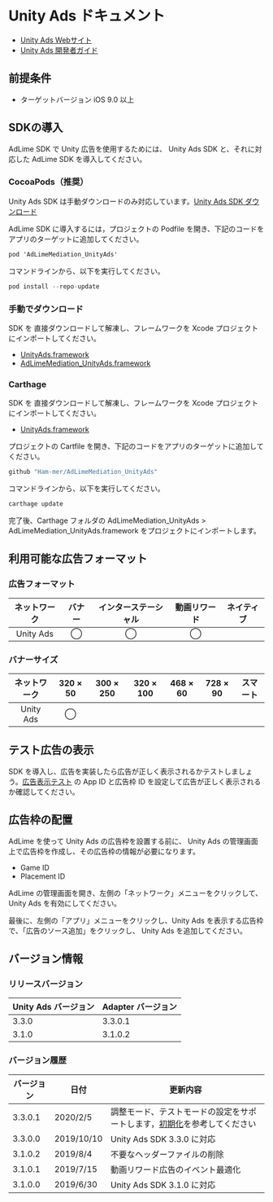 # Unity Ads ドキュメント
- [Unity Ads Webサイト](https://operate.dashboard.unity3d.com)
- [Unity Ads 開発者ガイド](https://unityads.unity3d.com/help/ios/integration-guide-ios)

## 前提条件
- ターゲットバージョン iOS 9.0 以上

## SDKの導入
AdLime SDK で Unity 広告を使用するためには、 Unity Ads SDK と、それに対応した AdLime SDK を導入してください。

### CocoaPods（推奨）
Unity Ads SDK は手動ダウンロードのみ対応しています。[Unity Ads SDK ダウンロード](https://github.com/Unity-Technologies/unity-ads-ios/releases/download/3.3.0/UnityAds.framework.zip)

AdLime SDK に導入するには，プロジェクトの Podfile を開き、下記のコードをアプリのターゲットに追加してください。
```objectivec
pod 'AdLimeMediation_UnityAds'
```

コマンドラインから、以下を実行してください。
```objectivec
pod install --repo-update
```

### 手動でダウンロード
SDK を 直接ダウンロードして解凍し、フレームワークを Xcode プロジェクトにインポートしてください。
- [UnityAds.framework](https://github.com/Unity-Technologies/unity-ads-ios/releases/download/3.3.0/UnityAds.framework.zip)
- [AdLimeMediation_UnityAds.framework](https://github.com/Ham-mer/AdLime-iOS-Pub/raw/master/DownloadZip/AdLimeMediation_UnityAds/3.3.0.1.zip)

### Carthage
SDK を 直接ダウンロードして解凍し、フレームワークを Xcode プロジェクトにインポートしてください。
- [UnityAds.framework](https://github.com/Unity-Technologies/unity-ads-ios/releases/download/3.3.0/UnityAds.framework.zip)

プロジェクトの Cartfile を開き、下記のコードをアプリのターゲットに追加してください。
```objectivec
github "Ham-mer/AdLimeMediation_UnityAds"
```

コマンドラインから、以下を実行してください。
```objectivec
carthage update
```

完了後、Carthage フォルダの AdLimeMediation_UnityAds > AdLimeMediation_UnityAds.framework をプロジェクトにインポートします。

## 利用可能な広告フォーマット

### 広告フォーマット
|ネットワーク|バナー|インターステーシャル|動画リワード|ネイティブ|
|:-----:|:----:|:----------:|:------:|:----:|
|Unity Ads |◯     | ◯          |◯       |      |

### バナーサイズ
|ネットワーク   |320 × 50  |300 × 250   |320 × 100  |468 × 60  |728 × 90  |スマート    |
|:--------:|:------:|:--------:|:-------:|:------:|:------:|:-------:|
|Unity Ads |◯       |          |         |        |        |         |

## テスト広告の表示
SDK を導入し、広告を実装したら広告が正しく表示されるかテストしましょう。[広告表示テスト](./test.md#Unity-Ads) の App ID と広告枠 ID を設定して広告が正しく表示されるか確認してください。

## 広告枠の配置
AdLime を使って Unity Ads の広告枠を設置する前に、 Unity Ads の管理画面上で広告枠を作成し、その広告枠の情報が必要になります。
- Game ID
- Placement ID

AdLime の管理画面を開き、左側の「ネットワーク」メニューをクリックして、 Unity Ads を有効にしてください。

最後に、左側の「アプリ」メニューをクリックし、Unity Ads を表示する広告枠で、「広告のソース追加」をクリックし、 Unity Ads を追加してください。

## バージョン情報

### リリースバージョン
| Unity Ads バージョン| Adapter バージョン |
|:-----------------|:----------------|
|3.3.0             |3.3.0.1          |
|3.1.0             |3.1.0.2          |

### バージョン履歴
| バージョン         | 日付       | 更新内容                             |
|-----------------|------------|----------------------------------|
| 3.3.0.1         | 2020/2/5    | 調整モード、テストモードの設定をサポートします，[初期化](./init.md)を参考してください|
| 3.3.0.0         | 2019/10/10  | Unity Ads SDK 3.3.0 に対応|
| 3.1.0.2         | 2019/8/4    | 不要なヘッダーファイルの削除|
| 3.1.0.1         | 2019/7/15   | 動画リワード広告のイベント最適化|
| 3.1.0.0         | 2019/6/30   | Unity Ads SDK 3.1.0 に対応|
